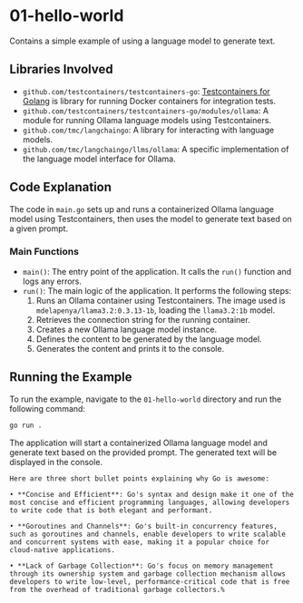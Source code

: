 # 01-hello-world

Contains a simple example of using a language model to generate text.

## Libraries Involved

- `github.com/testcontainers/testcontainers-go`: [Testcontainers for Golang](https://github.com/testcontainers/testcontainers-go) is library for running Docker containers for integration tests.
- `github.com/testcontainers/testcontainers-go/modules/ollama`: A module for running Ollama language models using Testcontainers.
- `github.com/tmc/langchaingo`: A library for interacting with language models.
- `github.com/tmc/langchaingo/llms/ollama`: A specific implementation of the language model interface for Ollama.

## Code Explanation

The code in `main.go` sets up and runs a containerized Ollama language model using Testcontainers, then uses the model to generate text based on a given prompt.

### Main Functions

- `main()`: The entry point of the application. It calls the `run()` function and logs any errors.
- `run()`: The main logic of the application. It performs the following steps:
  1. Runs an Ollama container using Testcontainers. The image used is `mdelapenya/llama3.2:0.3.13-1b`, loading the `llama3.2:1b` model.
  2. Retrieves the connection string for the running container.
  3. Creates a new Ollama language model instance.
  4. Defines the content to be generated by the language model.
  5. Generates the content and prints it to the console.

## Running the Example

To run the example, navigate to the `01-hello-world` directory and run the following command:

```sh
go run .
```

The application will start a containerized Ollama language model and generate text based on the provided prompt. The generated text will be displayed in the console.

```shell
Here are three short bullet points explaining why Go is awesome:

• **Concise and Efficient**: Go's syntax and design make it one of the most concise and efficient programming languages, allowing developers to write code that is both elegant and performant.

• **Goroutines and Channels**: Go's built-in concurrency features, such as goroutines and channels, enable developers to write scalable and concurrent systems with ease, making it a popular choice for cloud-native applications.

• **Lack of Garbage Collection**: Go's focus on memory management through its ownership system and garbage collection mechanism allows developers to write low-level, performance-critical code that is free from the overhead of traditional garbage collectors.%
```
